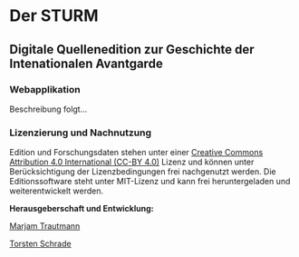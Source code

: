 # Der STURM

## Digitale Quellenedition zur Geschichte der Intenationalen Avantgarde

### Webapplikation

Beschreibung folgt...

### Lizenzierung und Nachnutzung

Edition und Forschungsdaten stehen unter einer <a href="https://creativecommons.org/licenses/by/4.0/">Creative Commons Attribution 4.0 International (CC-BY 4.0)</a> 
Lizenz und können unter Berücksichtigung der Lizenzbedingungen frei nachgenutzt werden. Die Editionssoftware steht unter 
MIT-Lizenz und kann frei heruntergeladen und weiterentwickelt werden. 

**Herausgeberschaft und Entwicklung:**

<a href="https://orcid.org/0000-0003-2423-7144">Marjam Trautmann</a>

<a href="https://orcid.org/0000-0002-0953-2818">Torsten Schrade</a>
